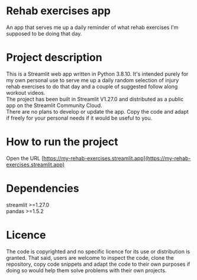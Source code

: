 # Rehab exercises app
An app that serves me up a daily reminder of what rehab exercises I'm supposed to be doing that day.

# Project description
This is a Streamlit web app written in Python 3.8.10. It\'s intended purely for my own personal use to serve me up a daily random selection of injury rehab exercises to do that day and a couple of suggested follow along workout videos.<br>
The project has been built in Streamlit V1.27.0 and distributed as a public app on the Streamlit Community Cloud.<br>
There are no plans to develop or update the app. Copy the code and adapt if freely for your personal needs if it would be useful to you.<br>

# How to run the project
Open the URL [https://my-rehab-exercises.streamlit.app](https://my-rehab-exercises.streamlit.app)

# Dependencies
streamlit >=1.27.0<br>
pandas >=1.5.2<br>

# Licence
The code is copyrighted and no specific licence for its use or distribution is granted. That said, users are welcome to inspect the code, clone the repository, copy code snippets and adapt the code to their own purposes if doing so would help them solve problems with their own projects.
